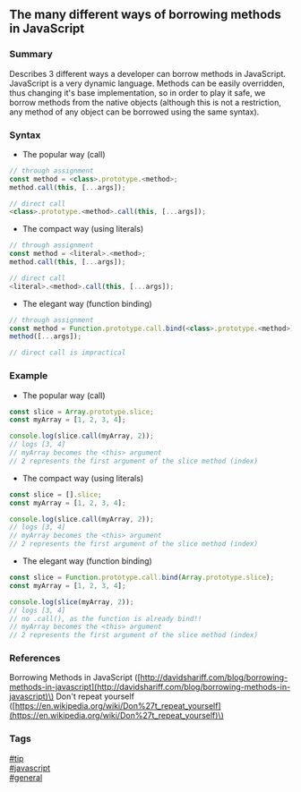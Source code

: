 ## The many different ways of borrowing methods in JavaScript

### Summary
Describes 3 different ways a developer can borrow methods in JavaScript.  
JavaScript is a very dynamic language. Methods can be easily overridden, thus changing it's base implementation, so in order to play it safe, we borrow methods from the native objects (although this is not a restriction, any method of any object can be borrowed using the same syntax).  

### Syntax
- The popular way (call)
```javascript
// through assignment
const method = <class>.prototype.<method>;
method.call(this, [...args]);

// direct call
<class>.prototype.<method>.call(this, [...args]);
```

- The compact way (using literals)
```javascript
// through assignment
const method = <literal>.<method>;
method.call(this, [...args]);

// direct call
<literal>.<method>.call(this, [...args]);
```

- The elegant way (function binding)
```javascript
// through assignment
const method = Function.prototype.call.bind(<class>.prototype.<method>);
method([...args]);

// direct call is impractical
```

### Example
- The popular way (call)
```javascript
const slice = Array.prototype.slice;
const myArray = [1, 2, 3, 4];

console.log(slice.call(myArray, 2));
// logs [3, 4]
// myArray becomes the <this> argument
// 2 represents the first argument of the slice method (index)
```

- The compact way (using literals)
```javascript
const slice = [].slice;
const myArray = [1, 2, 3, 4];

console.log(slice.call(myArray, 2));
// logs [3, 4]
// myArray becomes the <this> argument
// 2 represents the first argument of the slice method (index)
```

- The elegant way (function binding)
```javascript
const slice = Function.prototype.call.bind(Array.prototype.slice);
const myArray = [1, 2, 3, 4];

console.log(slice(myArray, 2));
// logs [3, 4]
// no .call(), as the function is already bind!!
// myArray becomes the <this> argument
// 2 represents the first argument of the slice method (index)
```

### References
Borrowing Methods in JavaScript \([http://davidshariff.com/blog/borrowing-methods-in-javascript](http://davidshariff.com/blog/borrowing-methods-in-javascript)\)
Don't repeat yourself \([https://en.wikipedia.org/wiki/Don%27t_repeat_yourself](https://en.wikipedia.org/wiki/Don%27t_repeat_yourself)\)

### Tags
[#tip](../../tips.md)  
[#javascript](../javascript.md)  
[#general](general.md)